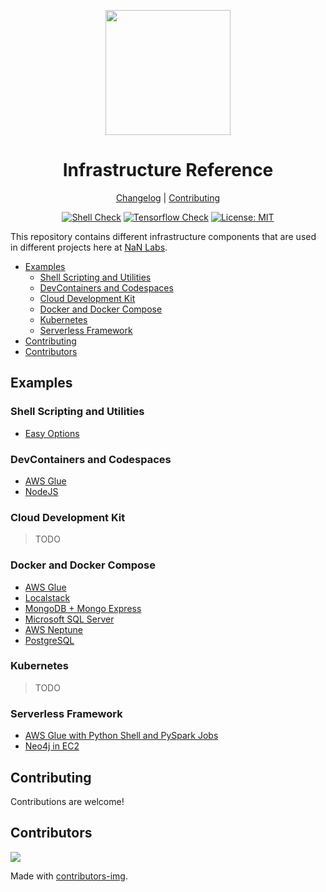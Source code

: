 <div align="center">
<p>
    <img
        style="width: 200px"
        width="200"
        src="https://avatars.githubusercontent.com/u/4426989?s=200&v=4"
    >
</p>
<h1>Infrastructure Reference</h1>

[Changelog](#) |
[Contributing](./CONTRIBUTING.md)

</div>
<div align="center">

[![Shell Check][shellcheckbadge]][shellcheckurl]
[![Tensorflow Check][tf-checkbadge]][tf-checkurl]
[![License: MIT][licensebadge]][licenseurl]

</div>

This repository contains different infrastructure components that are used in different projects
here at [NaN Labs](https://www.nanlabs.com/).

- [Examples](#examples)
  - [Shell Scripting and Utilities](#shell-scripting-and-utilities)
  - [DevContainers and Codespaces](#devcontainers-and-codespaces)
  - [Cloud Development Kit](#cloud-development-kit)
  - [Docker and Docker Compose](#docker-and-docker-compose)
  - [Kubernetes](#kubernetes)
  - [Serverless Framework](#serverless-framework)
- [Contributing](#contributing)
- [Contributors](#contributors)

## Examples

### Shell Scripting and Utilities

- [Easy Options](./examples/scripts/easy-options/)

### DevContainers and Codespaces

- [AWS Glue](./examples/devcontainers/glue/)
- [NodeJS](./examples/devcontainers/nodejs/)

### Cloud Development Kit

> TODO

### Docker and Docker Compose

- [AWS Glue](./examples/docker/glue/)
- [Localstack](./examples/docker/localstack/)
- [MongoDB + Mongo Express](./examples/docker/mongodb/)
- [Microsoft SQL Server](./examples/docker/mssql/)
- [AWS Neptune](./examples/docker/neptune/)
- [PostgreSQL](./examples/docker/postgres/)

### Kubernetes

> TODO

### Serverless Framework

- [AWS Glue with Python Shell and PySpark Jobs](./examples/serverless/serverless-glue/)
- [Neo4j in EC2](./examples/serverless/serverless-neo4j-ec2/)

## Contributing

Contributions are welcome!

## Contributors

<a href="https://github.com/nanlabs/infra-reference/contributors">
  <img src="https://contrib.rocks/image?repo=nanlabs/infra-reference"/>
</a>

Made with [contributors-img](https://contrib.rocks).

[shellcheckbadge]: https://github.com/nanlabs/infra-reference/actions/workflows/shellcheck.yml/badge.svg
[tf-checkbadge]: https://github.com/nanlabs/infra-reference/actions/workflows/tf-check.yml/badge.svg
[licensebadge]: https://img.shields.io/badge/License-MIT-blue.svg
[shellcheckurl]: https://github.com/nanlabs/infra-reference/actions/workflows/shellcheck.yml
[tf-checkurl]: https://github.com/nanlabs/infra-reference/actions/workflows/tf-check.yml
[licenseurl]: https://github.com/nanlabs/infra-reference/blob/main/LICENSE
